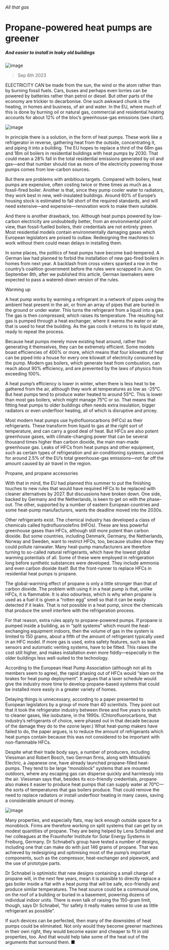 ###### All that gas
# Propane-powered heat pumps are greener 
##### And easier to install in leaky old buildings 
![image](images/20230909_STD001.jpg) 
> Sep 6th 2023 
ELECTRICITY CAN be made from the sun, the wind or the atom rather than by burning fossil fuels. Cars, buses and perhaps even lorries can be powered by batteries rather than petrol or diesel. But other parts of the economy are trickier to decarbonise. One such awkward chunk is the heating, in homes and business, of air and water. In the EU, where much of this is done by burning oil or natural gas, commercial and residential heating accounts for about 12% of the bloc’s greenhouse-gas emissions (see chart).
![image](images/20230909_STC464.png) 

In principle there is a solution, in the form of heat pumps. These work like a refrigerator in reverse, gathering heat from the outside, concentrating it, and piping it into a building. The EU hopes to replace a third of the 68m gas and 18m oil boilers in residential buildings with heat pumps by 2030. That could mean a 28% fall in the total residential emissions generated by oil and gas—and that number should rise as more of the electricity powering those pumps comes from low-carbon sources. 
But there are problems with ambitious targets. Compared with boilers, heat pumps are expensive, often costing twice or three times as much as a fossil-fired boiler. Another is that, since they pump cooler water to radiators, they work best in new, well-insulated buildings. Around 60% of Europe’s housing stock is estimated to fall short of the required standards, and will need extensive—and expensive—renovation work to make them suitable. 
And there is another drawback, too. Although heat pumps powered by low-carbon electricity are undoubtedly better, from an environmental point of view, than fossil-fuelled boilers, their credentials are not entirely green. Most residential models contain environmentally damaging gases which European legislators are poised to outlaw. Redesigning the machines to work without them could mean delays in installing them. 
In some places, the politics of heat pumps have become bad-tempered. A German law had planned to forbid the installation of new gas-fired boilers in homes from next year. A backlash from cross voters sparked a row in the country’s coalition government before the rules were scrapped in June. On September 8th, after we published this article, German lawmakers were expected to pass a watered-down version of the rules. 
Warming up
A heat pump works by warming a refrigerant in a network of pipes using the ambient heat present in the air, or from an array of pipes that are buried in the ground or under water. This turns the refrigerant from a liquid into a gas. The gas is then compressed, which raises its temperature. The resulting hot gas is pumped through a heat exchanger, where it warms the water or air that is used to heat the building. As the gas cools it returns to its liquid state, ready to repeat the process. 
Because heat pumps merely move existing heat around, rather than generating it themselves, they can be extremely efficient. Some models boast efficiencies of 400% or more, which means that four kilowatts of heat can be piped into a house for every one kilowatt of electricity consumed by the pump. Modern gas boilers, which generate heat from combustion, can reach about 90% efficiency, and are prevented by the laws of physics from exceeding 100%. 
A heat pump’s efficiency is lower in winter, when there is less heat to be gathered from the air, although they work at temperatures as low as -25°C. But heat pumps tend to produce water heated to around 55°C. This is lower than most gas boilers, which might manage 75°C or so. That means that fitting heat pumps to older buildings often needs extra insulation, bigger radiators or even underfloor heating, all of which is disruptive and pricey. 
Most modern heat pumps use hydrofluorocarbons (HFCs) as their refrigerants. These transform from liquid to gas at the right sort of temperature, and can carry a good deal of heat. But HFCs are also potent greenhouse gases, with climate-changing power that can be several thousand times higher than carbon dioxide, the main man-made greenhouse gas. Leaks of HFCs from heat pumps and other equipment, such as certain types of refrigeration and air-conditioning systems, account for around 2.5% of the EU’s total greenhouse-gas emissions—not far off the amount caused by air travel in the region. 
Propane, and propane accessories
With that in mind, the EU had planned this summer to put the finishing touches to new rules that would have required HFCs to be replaced with cleaner alternatives by 2027. But discussions have broken down. One side, backed by Germany and the Netherlands, is keen to get on with the phase-out. The other, supported by a number of eastern European countries and some heat-pump manufacturers, wants the deadline moved into the 2030s. 
Other refrigerants exist. The chemical industry has developed a class of chemicals called hydrofluoroolefins (HFOs). These are less powerful greenhouse gases than HFCs, although still more potent than carbon dioxide. But some countries, including Denmark, Germany, the Netherlands, Norway and Sweden, want to restrict HFOs, too, because studies show they could pollute rainwater. Many heat-pump manufacturers are therefore turning to so-called natural refrigerants, which have the lowest global warming potentials of all. Some of these were employed in refrigeration long before synthetic substances were developed. They include ammonia and even carbon dioxide itself. But the front-runner to replace HFCs in residential heat pumps is propane.
The global-warming effect of propane is only a little stronger than that of carbon dioxide. The problem with using it in a heat pump is that, unlike HFCs, it is flammable. It is also odourless, which is why when propane is used as a fuel it is given a “rotten egg” smell so that it can be easily detected if it leaks. That is not possible in a heat pump, since the chemicals that produce the smell interfere with the refrigeration process. 
For that reason, extra rules apply to propane-powered pumps. If propane is pumped inside a building, as in “split systems” which mount the heat-exchanging equipment indoors, then the volume of gas in the system is limited to 150 grams, about a fifth of the amount of refrigerant typically used in an HFC model. If more gas is used, extra safety features, such as leak sensors and automatic venting systems, have to be fitted. This raises the cost still higher, and makes installation even more fiddly—especially in the older buildings less well-suited to the technology.
According to the European Heat Pump Association (although not all its members seem to agree), the rapid phasing out of HFCs would “slam on the brakes for heat pump deployment”. It argues that a laxer schedule would give the industry more time to develop propane-based systems that could be installed more easily in a greater variety of homes. 
Delaying things is unnecessary, according to a paper presented to European legislators by a group of more than 40 scientists. They point out that it took the refrigerator industry between three and five years to switch to cleaner gases, like isobutane, in the 1990s. (Chlorofluorocarbons, that industry’s refrigerants of choice, were phased out in that decade because of the damage they do to the ozone layer.) What heat-pump makers have failed to do, the paper argues, is to reduce the amount of refrigerants which heat pumps contain because this was not considered to be important with non-flammable HFCs. 
Despite what their trade body says, a number of producers, including Viessman and Robert Bosch, two German firms, along with Mitsubishi Electric, a Japanese one, have already launched propane-filled heat-pumps. They tend to be large “monoblock” systems that are mounted outdoors, where any escaping gas can disperse quickly and harmlessly into the air. Viessman says that, besides its eco-friendly credentials, propane also makes it easier to produce heat pumps that can supply water at 70°C—the sorts of temperatures that gas boilers produce. That could remove the need to replace radiators or install underfloor heating in many cases, saving a considerable amount of money. 
![image](images/20230909_STD002.jpg) 

Many properties, and especially flats, may lack enough outside space for a monoblock. Firms are therefore working on split systems that can get by on modest quantities of propane. They are being helped by Lena Schnabel and her colleagues at the Fraunhofer Institute for Solar Energy Systems in Freiburg, Germany. Dr Schnabel’s group have tested a number of designs, including one that can make do with just 146 grams of propane. That was achieved by redesigning and optimising most of the pump’s important components, such as the compressor, heat-exchanger and pipework, and the use of prototype parts. 
Dr Schnabel is optimistic that new designs containing a small charge of propane will, in the next few years, mean it is possible to directly replace a gas boiler inside a flat with a heat pump that will be safe, eco-friendly and produce similar temperatures. The heat source could be a communal one, on the roof of a building or buried in a basement, powering dozens of individual indoor units. There is even talk of raising the 150-gram limit, though, says Dr Schnabel, “for safety it really makes sense to use as little refrigerant as possible”. 
If such devices can be perfected, then many of the downsides of heat pumps could be eliminated. Not only would they become greener machines in their own right, they would become easier and cheaper to fit in old properties, too. And that would help take some of the heat out of the arguments that surround them. ■

